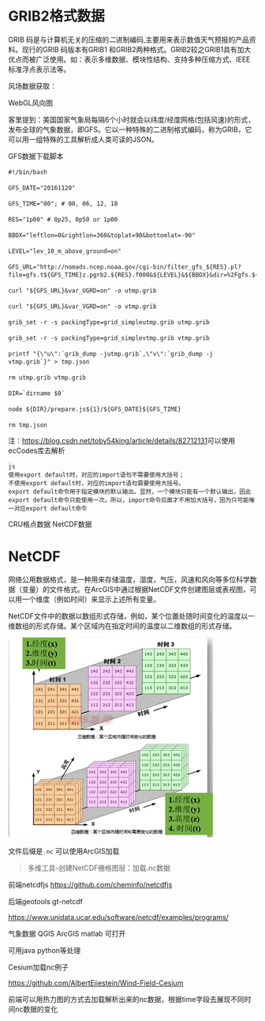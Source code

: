 # GRIB2格式数据

GRIB 码是与计算机无关的压缩的*二*进制编码,主要用来表示数值天气预报的产品资料。现行的GRIB 码版本有GRIB1 和GRIB2两种格式。GRIB2较之GRIB1具有加大优点而被广泛使用。如：表示多维数据、模块性结构、支持多种压缩方式、IEEE标准浮点表示法等。 

风场数据获取：

WebGL风向图

客里提到：美国国家气象局每隔6个小时就会以纬度/经度网格(包括风速)的形式，发布全球的气象数据，即GFS。它以一种特殊的二进制格式编码，称为GRIB，它可以用一组特殊的工具解析成人类可读的JSON。

GFS数据下载脚本

```shell
#!/bin/bash

GFS_DATE="20161120"

GFS_TIME="00"; # 00, 06, 12, 18

RES="1p00" # 0p25, 0p50 or 1p00

BBOX="leftlon=0&rightlon=360&toplat=90&bottomlat=-90"

LEVEL="lev_10_m_above_ground=on"

GFS_URL="http://nomads.ncep.noaa.gov/cgi-bin/filter_gfs_${RES}.pl?file=gfs.t${GFS_TIME}z.pgrb2.${RES}.f000&${LEVEL}&${BBOX}&dir=%2Fgfs.${GFS_DATE}${GFS_TIME}"

curl "${GFS_URL}&var_UGRD=on" -o utmp.grib

curl "${GFS_URL}&var_VGRD=on" -o vtmp.grib

grib_set -r -s packingType=grid_simpleutmp.grib utmp.grib

grib_set -r -s packingType=grid_simplevtmp.grib vtmp.grib

printf "{\"u\":`grib_dump -jutmp.grib`,\"v\":`grib_dump -j vtmp.grib`}" > tmp.json

rm utmp.grib vtmp.grib

DIR=`dirname $0`

node ${DIR}/prepare.js${1}/${GFS_DATE}${GFS_TIME}

rm tmp.json
```

注：<https://blog.csdn.net/toby54king/article/details/82712131>可以使用ecCodes库去解析

```
js
使用export default时，对应的import语句不需要使用大括号；
不使用export default时，对应的import语句需要使用大括号。
export default命令用于指定模块的默认输出。显然，一个模块只能有一个默认输出，因此export default命令只能使用一次。所以，import命令后面才不用加大括号，因为只可能唯一对应export default命令
```

CRU格点数据 NetCDF数据

# NetCDF

网络公用数据格式，是一种用来存储温度，湿度，气压，风速和风向等多位科学数据（变量）的文件格式。在ArcGIS中通过根据NetCDF文件创建图层或表视图，可以用一个维度（例如时间）来显示上述所有变量。

NetCDF文件中的数据以数组形式存储，例如，某个位置处随时间变化的温度以一维数组的形式存储。某个区域内在指定时间的温度以二维数组的形式存储。

![1670831290069](NetCDF.assets/1670831290069.png)

文件后缀是`.nc` 可以使用ArcGIS加载

> 多维工具-创建NetCDF栅格图层：加载.nc数据

前端netcdfjs   https://github.com/cheminfo/netcdfjs

后端geotools   gt-netcdf

https://www.unidata.ucar.edu/software/netcdf/examples/programs/



气象数据 QGIS ArcGIS matlab 可打开

可用java python等处理

Cesium加载nc例子

https://github.com/AlbertEjiestein/Wind-Field-Cesium

前端可以用热力图的方式去加载解析出来的nc数据，根据time字段去展现不同时间nc数据的变化